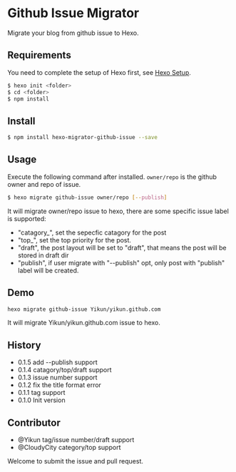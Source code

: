 # Github Issue Migrator

Migrate your blog from github issue to Hexo.

## Requirements
You need to complete the setup of Hexo first, see [Hexo Setup](https://hexo.io/docs/setup.html).
``` bash
$ hexo init <folder>
$ cd <folder>
$ npm install
```

## Install

``` bash
$ npm install hexo-migrator-github-issue --save
```

## Usage

Execute the following command after installed. `owner/repo` is the github owner and repo of issue.

``` bash
$ hexo migrate github-issue owner/repo [--publish]
```

It will migrate owner/repo issue to hexo, there are some specific issue label is supported:

- "catagory_", set the sepecfic catagory for the post
- "top_", set the top priority for the post.
- "draft", the post layout will be set to "draft", that means the post will be stored in draft dir
- "publish", if user migrate with "--publish" opt, only post with "publish" label will be created.

## Demo

``` bash
hexo migrate github-issue Yikun/yikun.github.com
```
It will migrate Yikun/yikun.github.com issue to hexo.

## History
- 0.1.5 add --publish support
- 0.1.4 catagory/top/draft support
- 0.1.3 issue number support
- 0.1.2 fix the title format error
- 0.1.1 tag support
- 0.1.0 Init version

## Contributor
- @Yikun tag/issue number/draft support
- @CloudyCity category/top support

Welcome to submit the issue and pull request.
